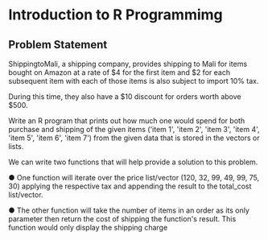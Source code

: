# Introduction to R Programmimg

## Problem Statement


ShippingtoMali, a shipping company, provides shipping to Mali for items bought on Amazon at a
rate of $4 for the first item and $2 for each subsequent item with each of those items is also
subject to import 10% tax. 

During this time, they also have a $10 discount for orders worth
above $500.


Write an R program that prints out how much one would spend for both purchase and shipping
of the given items ('item 1', 'item 2', 'item 3', 'item 4', 'item 5', 'item 6', 'item 7') from the given
data that is stored in the vectors or lists.


We can write two functions that will help provide a solution to this problem.


● One function will iterate over the price list/vector (120, 32, 99, 49, 99, 75, 30) applying
the respective tax and appending the result to the total_cost list/vector.


● The other function will take the number of items in an order as its only parameter then
return the cost of shipping the function's result. This function would only display the
shipping charge
